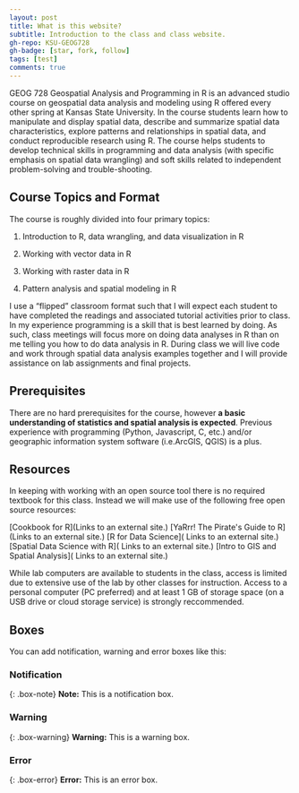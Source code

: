 ```yaml
---
layout: post
title: What is this website?
subtitle: Introduction to the class and class website.
gh-repo: KSU-GEOG728
gh-badge: [star, fork, follow]
tags: [test]
comments: true
---
```


GEOG 728 Geospatial Analysis and Programming in R is an advanced studio course on geospatial data analysis and modeling using R offered every other spring at Kansas State University.  In the course students learn how to manipulate and display spatial data, describe and summarize spatial data characteristics, explore patterns and relationships in spatial data, and conduct reproducible research using R. The course helps students to develop technical skills in programming and data analysis (with specific emphasis on spatial data wrangling) and soft skills related to independent problem-solving and trouble-shooting.


## Course Topics and Format

The course is roughly divided into four primary topics:

1. Introduction to R, data wrangling, and data visualization in R

2. Working with vector data in R

3. Working with raster data in R

4. Pattern analysis and spatial modeling in R

I use a “flipped” classroom format such that I will expect each student to have completed the readings and associated tutorial activities prior to class. In my experience programming is a skill that is best learned by doing. As such, class meetings will focus more on doing data analyses in R than on me telling you how to do data analysis in R. During class we will live code and work through spatial data analysis examples together and I will provide assistance on lab assignments and final projects.

## Prerequisites

There are no hard prerequisites for the course, however **a basic understanding of statistics and spatial analysis is expected**. Previous experience with programming (Python, Javascript, C, etc.) and/or geographic information system software (i.e.ArcGIS, QGIS) is a plus.

## Resources

In keeping with working with an open source tool there is no required textbook for this class. Instead we will make use of the following free open source resources:

[Cookbook for R](Links to an external site.)
[YaRrr! The Pirate's Guide to R](Links to an external site.)
[R for Data Science]( Links to an external site.)
[Spatial Data Science with R]( Links to an external site.)
[Intro to GIS and Spatial Analysis]( Links to an external site.)

While lab computers are available to students in the class, access is limited due to extensive use of the lab by other classes for instruction. Access to a personal computer (PC preferred) and at least 1 GB of storage space (on a USB drive or cloud storage service) is strongly reccommended.


## Boxes
You can add notification, warning and error boxes like this:

### Notification

{: .box-note}
**Note:** This is a notification box.

### Warning

{: .box-warning}
**Warning:** This is a warning box.

### Error

{: .box-error}
**Error:** This is an error box.
